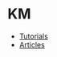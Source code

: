 # KM

- [Tutorials](https://knowledge-dragons.github.io/KM/tutorials)
- [Articles](https://knowledge-dragons.github.io/KM/articles)

